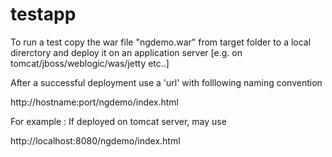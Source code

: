 # testapp

To run a test copy the war file "ngdemo.war" from target folder to a local direrctory and 
deploy it on an application server [e.g. on tomcat/jboss/weblogic/was/jetty etc..]

After a successful deployment use a 'url' with folllowing naming convention

http://hostname:port/ngdemo/index.html

For example : If deployed on  tomcat server, may use 

http://localhost:8080/ngdemo/index.html